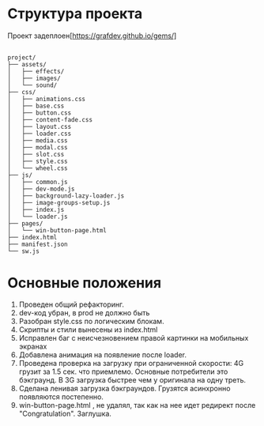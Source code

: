 # Структура проекта
 Проект задеплоен[https://grafdev.github.io/gems/]
## 
```
project/
├── assets/
│   ├── effects/
│   ├── images/
│   └── sound/
├── css/
│   ├── animations.css
│   ├── base.css
│   ├── button.css
│   ├── content-fade.css
│   ├── layout.css
│   ├── loader.css
│   ├── media.css
│   ├── modal.css
│   ├── slot.css
│   ├── style.css
│   └── wheel.css
├── js/
│   ├── common.js
│   ├── dev-mode.js
│   ├── background-lazy-loader.js
│   ├── image-groups-setup.js
│   ├── index.js
│   └── loader.js
├── pages/
│   └── win-button-page.html
├── index.html
├── manifest.json
└── sw.js
```

# Основные положения
1. Проведен общий рефакторинг.
2. dev-код убран, в prod не должно быть
3. Разобран style.css по логическим блокам.
4. Скрипты и стили вынесены из index.html
5. Исправлен баг c неисчезновением правой картинки на мобильных экранах
6. Добавлена анимация на появление после loader.
7. Проведена проверка на загрузку при ограниченной скорости: 4G грузит за 1.5 сек. что приемлемо. 
    Основные потребители это бэкграунд. В 3G загрузка быстрее чем у оригинала на одну треть.
8. Сделана ленивая загрузка бэкграундов. Грузятся асинхронно появляются постепенно.
9. win-button-page.html , не удалял, так как на нее идет редирект после  "Congratulation". Заглушка.

